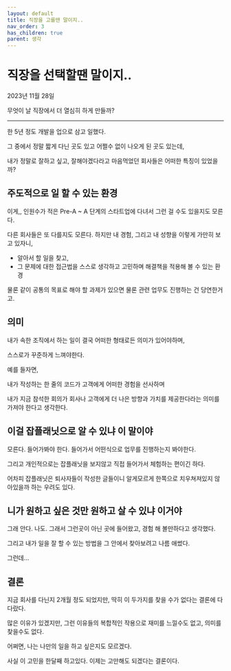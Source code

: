 ```yaml
---
layout: default
title: 직장을 고를땐 말이지..
nav_order: 3
has_children: true
parent: 생각
---
```


# 직장을 선택할땐 말이지..

2023년 11월 28일

무엇이 날 직장에서 더 열심히 하게 만들까?

---

한 5년 정도 개발을 업으로 삼고 일했다.

그 중에서 정말 짧게 다닌 곳도 있고 어쩔수 없이 나오게 된 곳도 있는데,

내가 정말로 잘하고 싶고, 잘해야겠다라고 마음먹었던 회사들은 어떠한 특징이 있었을까?

## 주도적으로 일 할 수 있는 환경

이게,, 인원수가 적은 Pre-A ~ A 단계의 스타트업에 다녀서 그런 걸 수도 있을지도 모른다.

다른 회사들은 또 다를지도 모른다. 하지만 내 경험, 그리고 내 성향을 이렇게 가만히 보고 있자니,

- 알아서 할 일을 찾고,
- 그 문제에 대한 접근법을 스스로 생각하고 고민하며 해결책을 적용해 볼 수 있는 환경

물론 같이 공통의 목표로 해야 할 과제가 있으면 물론 관련 업무도 진행하는 건 당연한거고.

## 의미

내가 속한 조직에서 하는 일이 결국 어떠한 형태로든 의미가 있어야하며,

스스로가 꾸준하게 느껴야한다.

예를 들자면,

내가 작성하는 한 줄의 코드가 고객에게 어떠한 경험을 선사하며

내가 지금 참석한 회의가 회사나 고객에게 더 나은 방향과 가치를 제공한다라는 의미를 가져야 한다고 생각한다.

## 이걸 잡플래닛으로 알 수 있냐 이 말이야

모른다. 들어가봐야 한다. 들어가서 어떤식으로 업무를 진행하는지 봐야한다.

그리고 개인적으로는 잡플래닛을 보지않고 직접 들어가서 체험하는 편이긴 하다.

어차피 잡플래닛은 퇴사자들이 작성한 글들이니 알게모르게 한쪽으로 치우쳐져있지 않아있을까 하는 우려도 있다.

## 니가 원하고 싶은 것만 원하고 살 수 있냐 이거야

그래 안다. 나도. 그래서 그런곳이 아닌 곳에 들어왔고, 경험 해 볼만하다고 생각했다.

그리고 내가 일을 잘 할 수 있는 방법을 그 안에서 찾아보려고 나름 애썼다.

그런데...

## 결론

지금 회사를 다닌지 2개월 정도 되었지만, 딱히 이 두가지를 찾을 수가 없다는 결론에 다다랐다.

많은 이유가 있겠지만, 그런 이유들의 복합적인 작용으로 재미를 느낄수도 없고, 의미를 찾을수도 없다.

어쩌면, 나는 나만의 일을 하고 싶은지도 모르겠다.

사실 이 고민을 한달째 하고있다. 이제는 고만해도 되겠다는 결론이다.

